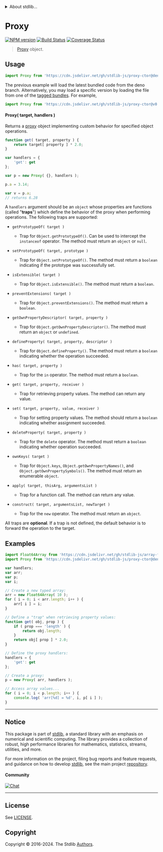 <!--

@license Apache-2.0

Copyright (c) 2018 The Stdlib Authors.

Licensed under the Apache License, Version 2.0 (the "License");
you may not use this file except in compliance with the License.
You may obtain a copy of the License at

   http://www.apache.org/licenses/LICENSE-2.0

Unless required by applicable law or agreed to in writing, software
distributed under the License is distributed on an "AS IS" BASIS,
WITHOUT WARRANTIES OR CONDITIONS OF ANY KIND, either express or implied.
See the License for the specific language governing permissions and
limitations under the License.

-->


<details>
  <summary>
    About stdlib...
  </summary>
  <p>We believe in a future in which the web is a preferred environment for numerical computation. To help realize this future, we've built stdlib. stdlib is a standard library, with an emphasis on numerical and scientific computation, written in JavaScript (and C) for execution in browsers and in Node.js.</p>
  <p>The library is fully decomposable, being architected in such a way that you can swap out and mix and match APIs and functionality to cater to your exact preferences and use cases.</p>
  <p>When you use stdlib, you can be absolutely certain that you are using the most thorough, rigorous, well-written, studied, documented, tested, measured, and high-quality code out there.</p>
  <p>To join us in bringing numerical computing to the web, get started by checking us out on <a href="https://github.com/stdlib-js/stdlib">GitHub</a>, and please consider <a href="https://opencollective.com/stdlib">financially supporting stdlib</a>. We greatly appreciate your continued support!</p>
</details>

# Proxy

[![NPM version][npm-image]][npm-url] [![Build Status][test-image]][test-url] [![Coverage Status][coverage-image]][coverage-url] <!-- [![dependencies][dependencies-image]][dependencies-url] -->

> [Proxy][mdn-proxy] object.

<!-- Section to include introductory text. Make sure to keep an empty line after the intro `section` element and another before the `/section` close. -->

<section class="intro">

</section>

<!-- /.intro -->

<!-- Package usage documentation. -->



<section class="usage">

## Usage

```javascript
import Proxy from 'https://cdn.jsdelivr.net/gh/stdlib-js/proxy-ctor@deno/mod.js';
```
The previous example will load the latest bundled code from the deno branch. Alternatively, you may load a specific version by loading the file from one of the [tagged bundles](https://github.com/stdlib-js/proxy-ctor/tags). For example,

```javascript
import Proxy from 'https://cdn.jsdelivr.net/gh/stdlib-js/proxy-ctor@v0.2.2-deno/mod.js';
```

#### Proxy( target, handlers )

Returns a [proxy][mdn-proxy] object implementing custom behavior for specified object operations.

```javascript
function get( target, property ) {
    return target[ property ] * 2.0;
}

var handlers = {
    'get': get
};

var p = new Proxy( {}, handlers );

p.a = 3.14;

var v = p.a;
// returns 6.28
```

A `handlers` argument should be an `object` whose properties are functions (called "**traps**") which define the behavior of the proxy when performing operations. The following traps are supported:

-   `getPrototypeOf( target )`

    -   Trap for `Object.getPrototypeOf()`. Can be used to intercept the `instanceof` operator. The method must return an `object` or `null`.

-   `setPrototypeOf( target, prototype )`

    -   Trap for `Object.setPrototypeOf()`. The method must return a `boolean` indicating if the prototype was successfully set.

-   `isExtensible( target )`

    -   Trap for `Object.isExtensible()`. The method must return a `boolean`.

-   `preventExtensions( target )`

    -   Trap for `Object.preventExtensions()`. The method must return a `boolean`.

-   `getOwnPropertyDescriptor( target, property )`

    -   Trap for `Object.getOwnPropertyDescriptor()`. The method must return an `object` or `undefined`.

-   `defineProperty( target, property, descriptor )`

    -   Trap for `Object.defineProperty()`. The method must return a `boolean` indicating whether the operation succeeded.

-   `has( target, property )`

    -   Trap for the `in` operator. The method must return a `boolean`.

-   `get( target, property, receiver )`

    -   Trap for retrieving property values. The method can return any value.

-   `set( target, property, value, receiver )`

    -   Trap for setting property values. The method should return a `boolean` indicating whether assignment succeeded.

-   `deleteProperty( target, property )`

    -   Trap for the `delete` operator. The method must return a `boolean` indicating whether operation succeeded.

-   `ownKeys( target )`

    -   Trap for `Object.keys`, `Object.getOwnPropertyNames()`, and `Object.getOwnPropertySymbols()`. The method must return an enumerable `object`.

-   `apply( target, thisArg, argumentsList )`

    -   Trap for a function call. The method can return any value.

-   `construct( target, argumentsList, newTarget )`

    -   Trap for the `new` operator. The method must return an `object`.

All traps are **optional**. If a trap is not defined, the default behavior is to forward the operation to the target.

</section>

<!-- /.usage -->

<!-- Package usage notes. Make sure to keep an empty line after the `section` element and another before the `/section` close. -->

<section class="notes">

</section>

<!-- /.notes -->

<!-- Package usage examples. -->

<section class="examples">

## Examples

<!-- eslint no-undef: "error" -->

```javascript
import Float64Array from 'https://cdn.jsdelivr.net/gh/stdlib-js/array-float64@deno/mod.js';
import Proxy from 'https://cdn.jsdelivr.net/gh/stdlib-js/proxy-ctor@deno/mod.js';

var handlers;
var arr;
var p;
var i;

// Create a new typed array:
arr = new Float64Array( 10 );
for ( i = 0; i < arr.length; i++ ) {
    arr[ i ] = i;
}

// Define a "trap" when retrieving property values:
function get( obj, prop ) {
    if ( prop === 'length' ) {
        return obj.length;
    }
    return obj[ prop ] * 2.0;
}

// Define the proxy handlers:
handlers = {
    'get': get
};

// Create a proxy:
p = new Proxy( arr, handlers );

// Access array values...
for ( i = 0; i < p.length; i++ ) {
    console.log( 'arr[%d] = %d', i, p[ i ] );
}
```

</section>

<!-- /.examples -->

<!-- Section to include cited references. If references are included, add a horizontal rule *before* the section. Make sure to keep an empty line after the `section` element and another before the `/section` close. -->

<section class="references">

</section>

<!-- /.references -->

<!-- Section for related `stdlib` packages. Do not manually edit this section, as it is automatically populated. -->

<section class="related">

</section>

<!-- /.related -->

<!-- Section for all links. Make sure to keep an empty line after the `section` element and another before the `/section` close. -->


<section class="main-repo" >

* * *

## Notice

This package is part of [stdlib][stdlib], a standard library with an emphasis on numerical and scientific computing. The library provides a collection of robust, high performance libraries for mathematics, statistics, streams, utilities, and more.

For more information on the project, filing bug reports and feature requests, and guidance on how to develop [stdlib][stdlib], see the main project [repository][stdlib].

#### Community

[![Chat][chat-image]][chat-url]

---

## License

See [LICENSE][stdlib-license].


## Copyright

Copyright &copy; 2016-2024. The Stdlib [Authors][stdlib-authors].

</section>

<!-- /.stdlib -->

<!-- Section for all links. Make sure to keep an empty line after the `section` element and another before the `/section` close. -->

<section class="links">

[npm-image]: http://img.shields.io/npm/v/@stdlib/proxy-ctor.svg
[npm-url]: https://npmjs.org/package/@stdlib/proxy-ctor

[test-image]: https://github.com/stdlib-js/proxy-ctor/actions/workflows/test.yml/badge.svg?branch=v0.2.2
[test-url]: https://github.com/stdlib-js/proxy-ctor/actions/workflows/test.yml?query=branch:v0.2.2

[coverage-image]: https://img.shields.io/codecov/c/github/stdlib-js/proxy-ctor/main.svg
[coverage-url]: https://codecov.io/github/stdlib-js/proxy-ctor?branch=main

<!--

[dependencies-image]: https://img.shields.io/david/stdlib-js/proxy-ctor.svg
[dependencies-url]: https://david-dm.org/stdlib-js/proxy-ctor/main

-->

[chat-image]: https://img.shields.io/gitter/room/stdlib-js/stdlib.svg
[chat-url]: https://app.gitter.im/#/room/#stdlib-js_stdlib:gitter.im

[stdlib]: https://github.com/stdlib-js/stdlib

[stdlib-authors]: https://github.com/stdlib-js/stdlib/graphs/contributors

[umd]: https://github.com/umdjs/umd
[es-module]: https://developer.mozilla.org/en-US/docs/Web/JavaScript/Guide/Modules

[deno-url]: https://github.com/stdlib-js/proxy-ctor/tree/deno
[deno-readme]: https://github.com/stdlib-js/proxy-ctor/blob/deno/README.md
[umd-url]: https://github.com/stdlib-js/proxy-ctor/tree/umd
[umd-readme]: https://github.com/stdlib-js/proxy-ctor/blob/umd/README.md
[esm-url]: https://github.com/stdlib-js/proxy-ctor/tree/esm
[esm-readme]: https://github.com/stdlib-js/proxy-ctor/blob/esm/README.md
[branches-url]: https://github.com/stdlib-js/proxy-ctor/blob/main/branches.md

[stdlib-license]: https://raw.githubusercontent.com/stdlib-js/proxy-ctor/main/LICENSE

[mdn-proxy]: https://developer.mozilla.org/en-US/docs/Web/JavaScript/Reference/Global_Objects/Proxy

</section>

<!-- /.links -->
